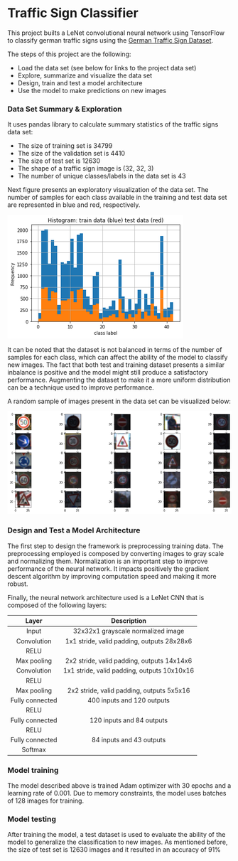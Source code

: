 # Traffic Sign Classifier

This project builts a LeNet convolutional neural network using TensorFlow to classify german traffic signs using the [German Traffic Sign Dataset](http://benchmark.ini.rub.de/?section=gtsrb&subsection=dataset).

The steps of this project are the following:
* Load the data set (see below for links to the project data set)
* Explore, summarize and visualize the data set
* Design, train and test a model architecture
* Use the model to make predictions on new images


### Data Set Summary & Exploration

It uses pandas library to calculate summary statistics of the traffic signs data set:

* The size of training set is 34799
* The size of the validation set is 4410
* The size of test set is 12630
* The shape of a traffic sign image is (32, 32, 3)
* The number of unique classes/labels in the data set is 43

Next figure presents an exploratory visualization of the data set. The number of samples for each class available in the training and test data set are represented in blue and red, respectively.

![](./readme_images/histogram.png)

It can be noted that the dataset is not balanced in terms of the number of samples for each class, which can affect the ability of the model to classify new images.
The fact that both test and training dataset presents a similar inbalance is positive and the model might still produce a satisfactory performance.
Augmenting the dataset to make it a more uniform distribution can be a technique used to improve performance.


A random sample of images present in the data set can be visualized below:

![](readme_images/random_sample.png)

### Design and Test a Model Architecture

The first step to design the framework is preprocessing training data. The preprocessing employed is composed by converting images to gray scale and normalizing them.
Normalization is an important step to improve performance of the neural network. It impacts positively the gradient descent algorithm by improving computation speed and making it more robust.

Finally, the neural network architecture used is a LeNet CNN that is composed of the following layers:


| Layer         		|     Description	        					| 
|:---------------------:|:---------------------------------------------:| 
| Input         		| 32x32x1 grayscale normalized image   			| 
| Convolution       	| 1x1 stride, valid padding, outputs 28x28x6 	|
| RELU					|												|
| Max pooling	      	| 2x2 stride, valid padding, outputs 14x14x6	|
| Convolution       	| 1x1 stride, valid padding, outputs 10x10x16 	|
| RELU					|												|
| Max pooling	      	| 2x2 stride, valid padding, outputs 5x5x16		|
| Fully connected	    | 400 inputs and 120 outputs					|
| RELU					|           									|
| Fully connected	    | 120 inputs and 84 outputs						|
| RELU					|           									|
| Fully connected	    | 84 inputs and 43 outputs						|
| Softmax				| 			   									|

### Model training

The model described above is trained Adam optimizer with 30 epochs and a learning rate of 0.001.
Due to memory constraints, the model uses batches of 128 images for training.

### Model testing

After training the model, a test dataset is used to evaluate the ability of the model to generalize the classification to new images.
As mentioned before, the size of test set is 12630 images and it resulted in an accuracy of 91%
 